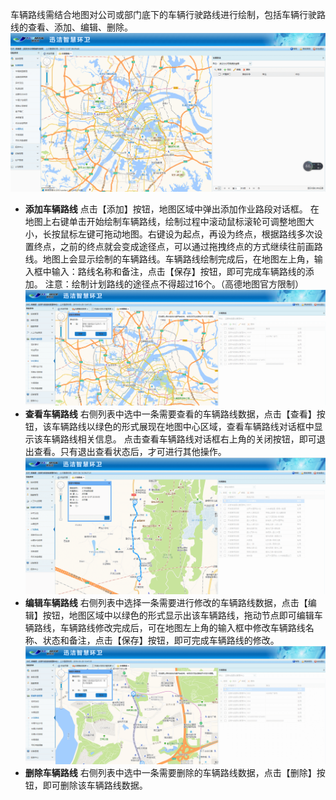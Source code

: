 车辆路线需结合地图对公司或部门底下的车辆行驶路线进行绘制，包括车辆行驶路线的查看、添加、编辑、删除。
![](images/2016.png)
* **添加车辆路线**
点击【添加】按钮，地图区域中弹出添加作业路段对话框。
在地图上右键单击开始绘制车辆路线，绘制过程中滚动鼠标滚轮可调整地图大小，长按鼠标左键可拖动地图。右键设为起点，再设为终点，根据路线多次设置终点，之前的终点就会变成途径点，可以通过拖拽终点的方式继续往前画路线。地图上会显示绘制的车辆路线。车辆路线绘制完成后，在地图左上角，输入框中输入：路线名称和备注，点击【保存】按钮，即可完成车辆路线的添加。
注意：绘制计划路线的途径点不得超过16个。（高德地图官方限制）
![](images/2017.png)
* **查看车辆路线**
右侧列表中选中一条需要查看的车辆路线数据，点击【查看】按钮，该车辆路线以绿色的形式展现在地图中心区域，查看车辆路线对话框中显示该车辆路线相关信息。
点击查看车辆路线对话框右上角的关闭按钮，即可退出查看。只有退出查看状态后，才可进行其他操作。
![](images/2018.png)
* **编辑车辆路线**
             右侧列表中选择一条需要进行修改的车辆路线数据，点击【编辑】按钮，地图区域中以绿色的形式显示出该车辆路线，拖动节点即可编辑车辆路线，车辆路线修改完成后，可在地图左上角的输入框中修改车辆路线名称、状态和备注，点击【保存】按钮，即可完成车辆路线的修改。
![](images/2019.png)
* **删除车辆路线**
             右侧列表中选中一条需要删除的车辆路线数据，点击【删除】按钮，即可删除该车辆路线数据。


